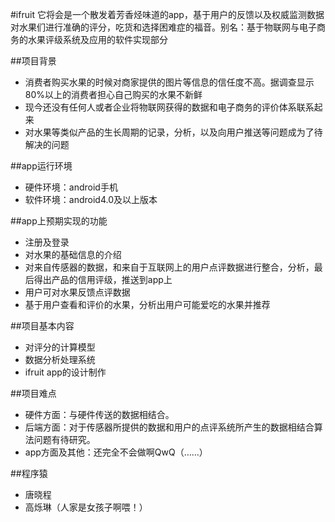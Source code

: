 #ifruit
它将会是一个散发着芳香烃味道的app，基于用户的反馈以及权威监测数据对水果们进行准确的评分，吃货和选择困难症的福音。别名：基于物联网与电子商务的水果评级系统及应用的软件实现部分

##项目背景
- 消费者购买水果的时候对商家提供的图片等信息的信任度不高。据调查显示80%以上的消费者担心自己购买的水果不新鲜
- 现今还没有任何人或者企业将物联网获得的数据和电子商务的评价体系联系起来
- 对水果等类似产品的生长周期的记录，分析，以及向用户推送等问题成为了待解决的问题

##app运行环境
- 硬件环境：android手机
- 软件环境：android4.0及以上版本


##app上预期实现的功能
- 注册及登录
- 对水果的基础信息的介绍
- 对来自传感器的数据，和来自于互联网上的用户点评数据进行整合，分析，最后得出产品的信用评级，推送到app上
- 用户可对水果反馈点评数据
- 基于用户查看和评价的水果，分析出用户可能爱吃的水果并推荐

##项目基本内容
- 对评分的计算模型
- 数据分析处理系统
- ifruit app的设计制作

##项目难点
- 硬件方面：与硬件传送的数据相结合。
- 后端方面：对于传感器所提供的数据和用户的点评系统所产生的数据相结合算法问题有待研究。
- app方面及其他：还完全不会做啊QwQ（……）

##程序猿
* 唐晓程
* 高烁琳（人家是女孩子啊喂！）
